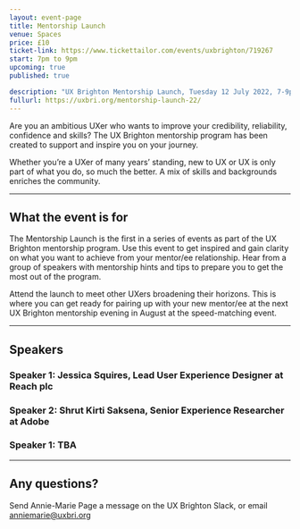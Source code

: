 ```yaml
---
layout: event-page
title: Mentorship Launch
venue: Spaces
price: £10
ticket-link: https://www.tickettailor.com/events/uxbrighton/719267
start: 7pm to 9pm
upcoming: true
published: true

description: "UX Brighton Mentorship Launch, Tuesday 12 July 2022, 7-9pm at Spaces, Brighton. Get inspired and gain clarity on what you want to achieve from your mentor/ee relationship."
fullurl: https://uxbri.org/mentorship-launch-22/
---
```


Are you an ambitious UXer who wants to improve your credibility, reliability, confidence and skills? The UX Brighton mentorship program has been created to support and inspire you on your journey.

Whether you’re a UXer of many years’ standing, new to UX or UX is only part of what you do, so much the better. A mix of skills and backgrounds enriches the community.

---

## What the event is for

The Mentorship Launch is the first in a series of events as part of the UX Brighton mentorship program. Use this event to get inspired and gain clarity on what you want to achieve from your mentor/ee relationship. Hear from a group of speakers with mentorship hints and tips to prepare you to get the most out of the program.

Attend the launch to meet other UXers broadening their horizons. This is where you can get ready for pairing up with your new mentor/ee at the next UX Brighton mentorship evening in August at the speed-matching event.

---

## Speakers

### Speaker 1: Jessica Squires, Lead User Experience Designer at Reach plc

### Speaker 2: Shrut Kirti Saksena, Senior Experience Researcher at Adobe 

### Speaker 1: TBA

---

## Any questions? 

Send Annie-Marie Page a message on the UX Brighton Slack, or email anniemarie@uxbri.org  
